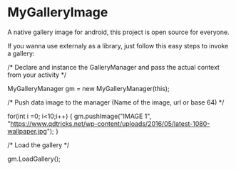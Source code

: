 # MyGalleryImage

 A native gallery image for android, this project is open source for everyone.

 If you wanna use externaly as a library, just follow this easy steps to invoke a gallery:

 /*
 Declare and instance the GalleryManager and pass the actual context from your activity
 */

MyGalleryManager gm = new MyGalleryManager(this);
        
 /*
 Push data image to the manager (Name of the image, url or base 64)
 */

for(int i =0; i<10;i++) {
      gm.pushImage("IMAGE 1", "https://www.qdtricks.net/wp-content/uploads/2016/05/latest-1080-wallpaper.jpg");
}
 
 /*
 Load the gallery 
 */

gm.LoadGallery();
